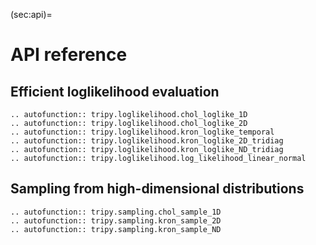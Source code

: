 (sec:api)=
# API reference

## Efficient loglikelihood evaluation

```{eval-rst}
.. autofunction:: tripy.loglikelihood.chol_loglike_1D
.. autofunction:: tripy.loglikelihood.chol_loglike_2D
.. autofunction:: tripy.loglikelihood.kron_loglike_temporal
.. autofunction:: tripy.loglikelihood.kron_loglike_2D_tridiag
.. autofunction:: tripy.loglikelihood.kron_loglike_ND_tridiag
.. autofunction:: tripy.loglikelihood.log_likelihood_linear_normal
```

## Sampling from high-dimensional distributions

```{eval-rst}
.. autofunction:: tripy.sampling.chol_sample_1D
.. autofunction:: tripy.sampling.kron_sample_2D
.. autofunction:: tripy.sampling.kron_sample_ND
```
